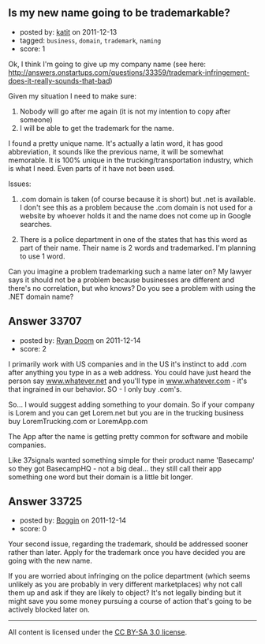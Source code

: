 ## Is my new name going to be trademarkable?

- posted by: [katit](https://stackexchange.com/users/-1/11093-katit) on 2011-12-13
- tagged: `business`, `domain`, `trademark`, `naming`
- score: 1

Ok, I think I'm going to give up my company name (see here: http://answers.onstartups.com/questions/33359/trademark-infringement-does-it-really-sounds-that-bad)

Given my situation I need to make sure:

1. Nobody will go after me again (it is not my intention to copy after someone)
2. I will be able to get the trademark for the name.

I found a pretty unique name. It's actually a latin word, it has good abbreviation, it sounds like the previous name, it will be somewhat memorable. It is 100% unique in the trucking/transportation industry, which is what I need. Even parts of it have not been used.

Issues:

1. .com domain is taken (of course because it is short) but .net is available. I don't see this as a problem because the .com domain is not used for a website by whoever holds it and the name does not come up in Google searches.

2. There is a police department in one of the states that has this word as part of their name. Their name is 2 words and trademarked. I'm planning to use 1 word.

Can you imagine a problem trademarking such a name later on? My lawyer says it should not be a problem because businesses are different and there's no correlation, but who knows?
Do you see a problem with using the .NET domain name? 




## Answer 33707

- posted by: [Ryan Doom](https://stackexchange.com/users/-1/5655-ryan-doom) on 2011-12-14
- score: 2

I primarily work with US companies and in the US it's instinct to add .com after anything you type in as a web address. You could have just heard the person say www.whatever.net and you'll type in www.whatever.com - it's that ingrained in our behavior.  SO - I only buy .com's.

So... I would suggest adding something to your domain. So if your company is Lorem and you can get Lorem.net but you are in the trucking business buy LoremTrucking.com or LoremApp.com

The App after the name is getting pretty common for software and mobile companies.

Like 37signals wanted something simple for their product name 'Basecamp' so they got BasecampHQ - not a big deal... they still call their app something one word but their domain is a little bit longer. 


## Answer 33725

- posted by: [Boggin](https://stackexchange.com/users/-1/15030-boggin) on 2011-12-14
- score: 0

Your second issue, regarding the trademark, should be addressed sooner rather than later. Apply for the trademark once you have decided you are going with the new name. 

If you are worried about infringing on the police department (which seems unlikely as you are probably in very different marketplaces) why not call them up and ask if they are likely to object? It's not legally binding but it might save you some money pursuing a course of action that's going to be actively blocked later on.



---

All content is licensed under the [CC BY-SA 3.0 license](https://creativecommons.org/licenses/by-sa/3.0/).
